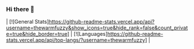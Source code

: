 ### Hi there 👋

| [![General Stats]https://github-readme-stats.vercel.app/api?username=thewarmfuzzy&show_icons=true&hide_rank=false&count_private=true&hide_border=true] | [![Languages]https://github-readme-stats.vercel.app/api/top-langs/?username=thewarmfuzzy] |

<!--
**TheWarmFuzzy/TheWarmFuzzy** is a ✨ _special_ ✨ repository because its `README.md` (this file) appears on your GitHub profile.

Here are some ideas to get you started:

- 🔭 I’m currently working on ...
- 🌱 I’m currently learning ...
- 👯 I’m looking to collaborate on ...
- 🤔 I’m looking for help with ...
- 💬 Ask me about ...
- 📫 How to reach me: ...
- 😄 Pronouns: ...
- ⚡ Fun fact: ...
-->
